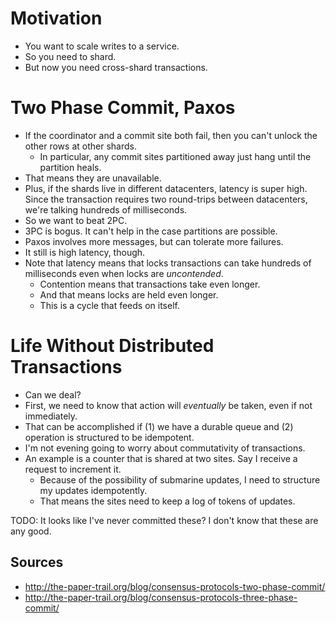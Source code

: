 # Motivation

* You want to scale writes to a service.
* So you need to shard.
* But now you need cross-shard transactions.

# Two Phase Commit, Paxos

* If the coordinator and a commit site both fail, then you can't
  unlock the other rows at other shards.
    * In particular, any commit sites partitioned away just hang until
      the partition heals.
* That means they are unavailable.
* Plus, if the shards live in different datacenters, latency is super
  high. Since the transaction requires two round-trips between
  datacenters, we're talking hundreds of milliseconds.
* So we want to beat 2PC.
* 3PC is bogus. It can't help in the case partitions are possible.
* Paxos involves more messages, but can tolerate more failures.
* It still is high latency, though.
* Note that latency means that locks transactions can take hundreds of
  milliseconds even when locks are *uncontended*.
    * Contention means that transactions take even longer.
    * And that means locks are held even longer.
    * This is a cycle that feeds on itself.

# Life Without Distributed Transactions

* Can we deal?
* First, we need to know that action will *eventually* be taken, even
  if not immediately.
* That can be accomplished if (1) we have a durable queue and (2)
  operation is structured to be idempotent.
* I'm not evening going to worry about commutativity of transactions.
* An example is a counter that is shared at two sites. Say I receive a
  request to increment it.
    * Because of the possibility of submarine updates, I need to
      structure my updates idempotently.
    * That means the sites need to keep a log of tokens of updates.

TODO: It looks like I've never committed these? I don't know that
these are any good.

## Sources

* http://the-paper-trail.org/blog/consensus-protocols-two-phase-commit/
* http://the-paper-trail.org/blog/consensus-protocols-three-phase-commit/
